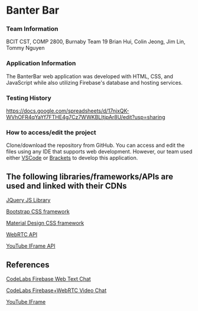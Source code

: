 # Banter Bar

### Team Information
BCIT CST, COMP 2800, Burnaby Team 19
Brian Hui, Colin Jeong, Jim Lin, Tommy Nguyen

### Application Information
The BanterBar web application was developed with HTML, CSS, and JavaScript while also utilizing Firebase's database and hosting services.

### Testing History
https://docs.google.com/spreadsheets/d/17njxQK-WVhOFR4qYaYf7FTHE4g7Cz7WWKBLItjpAr8U/edit?usp=sharing
  
### How to access/edit the project
Clone/download the repository from GitHub. You can access and edit the files using any IDE that supports web development. However, our team used either [VSCode](https://code.visualstudio.com/) or [Brackets](http://brackets.io/) to develop this application.

## The following libraries/frameworks/APIs are used and linked with their CDNs

[JQuery JS Library](https://jquery.com/)

[Bootstrap CSS framework](https://getbootstrap.com/)

[Material Design CSS framework](https://material.io/)

[WebRTC API](https://webrtc.org/)

[YouTube IFrame API](https://developers.google.com/youtube/iframe_api_reference)

## References

[CodeLabs Firebase Web Text Chat](https://codelabs.developers.google.com/codelabs/firebase-web/)

[CodeLabs Firebase+WebRTC Video Chat](https://webrtc.org/getting-started/firebase-rtc-codelab)

[YouTube IFrame](https://developers.google.com/youtube/iframe_api_reference)
